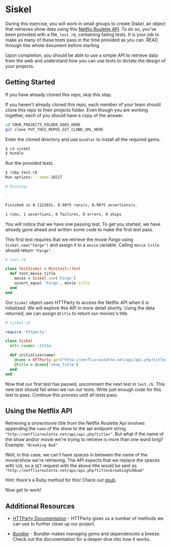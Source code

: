 # Siskel

During this exercise, you will work in small groups to create _Siskel_, an object that retrieves show data using this [Netflix Roulette API](https://netflixroulette.net/api/). To do so, you've been provided with a file, `test.rb`, containing failing tests. It is your job to make as many of these tests pass in the time provided as you can. READ through this whole document before starting.

Upon completion, you should be able to use a simple API to retrieve data from the web and understand how you can use tests to dictate the design of your projects.

## Getting Started

If you have already cloned this repo, skip this step.

If you haven't already cloned this repo, each member of your team should clone this repo to their projects folder. Even though you are working together, each of you should have a copy of the answer.
```sh
cd YOUR_PROJECTS_FOLDER_GOES_HERE
git clone PUT_THIS_REPOS_GIT_CLONE_URL_HERE
```

Enter the cloned directory and use `bundler` to install all the required gems.

```sh
$ cd siskel
$ bundle
```

Run the provided tests.

```sh
$ ruby test.rb
Run options: --seed 10217

# Running:

.

Finished in 0.112265s, 8.9075 runs/s, 8.9075 assertions/s.

1 runs, 1 assertions, 0 failures, 0 errors, 0 skips
```

You will notice that we have one passing test. To get you started, we have already gone ahead and written some code to make the first test pass.

This first test requires that we retrieve the movie *Fargo* using `Siskel.new("Fargo")` and assign it to a `movie` variable. Calling `movie.title` should return `"Fargo"`.

```ruby
# test.rb

class TestSiskel < Minitest::Test
  def test_movie_title
    movie = Siskel.new('Fargo')
    assert_equal 'Fargo', movie.title
  end
end
```

Our `Siskel` object uses HTTParty to access the Netflix API when it is initialized. We will explore this API in more detail shortly. Using the data returned, we can assign `@title` to return our movies's title.

```ruby
# siskel.rb

require 'httparty'

class Siskel
  attr_reader :title

  def initialize(name)
    @name = HTTParty.get("http://netflixroulette.net/api/api.php?title=#{name}")
    @title = @name['show_title']
  end
end

```

Now that our first test has passed, uncomment the next test in `test.rb`. This new test should fail when we run our tests. Write just enough code for this test to pass. Continue this process until all tests pass.

## Using the Netflix API

Retrieving a show/movie title from the Netflix Roulette Api involves appending the `name` of the show to the api endpoint string `"http://netflixroulette.net/api/api.php?title="`. But what if the name of the show and/or movie we're trying to retrieve is more than one word long? Example: `"Breaking Bad"`

Well, in this case, we can't have spaces in between the name of the movie/show we're retrieving. The API expects that we replace the spaces with `%20`, so a `GET` request with the above title would be sent as `"http://netflixroulette.net/api/api.php?title=breaking%20bad"`

Hint: there's a Ruby method for this! Check out [gsub](https://ruby-doc.org/core-2.1.4/String.html#method-i-gsub).


Now get to work!

## Additional Resources

* [HTTParty Documentation](https://github.com/jnunemaker/httparty) - HTTParty gives us a number of methods we can use to further clean up our project.

* [Bundler](http://bundler.io/) - Bundler makes managing gems and dependencies a breeze. Check out the documentation for a deeper dive into how it works.
